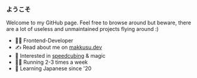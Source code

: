 ### ようこそ

Welcome to my GitHub page. Feel free to browse around but beware, there are a lot of useless and unmaintained projects flying around :)

- 👨‍💻 Frontend-Developer
- ✍️ Read about me on [makkusu.dev](https://makkusu.dev)
- 🎲 Interested in [speedcubing](https://www.worldcubeassociation.org/persons/2011BOLL01) & magic
- 🏃‍♂️ Running 2-3 times a week
- 🎌 Learning Japanese since '20
